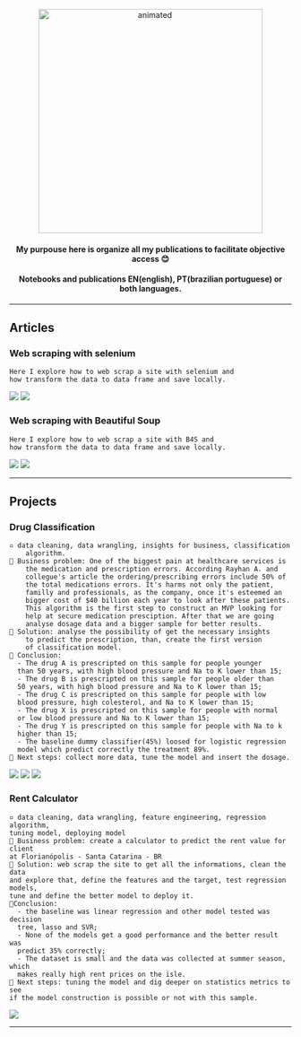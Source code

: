 
<p align=center> 
  <img src="https://media2.giphy.com/media/uB86ZyWQsnFSGYe2sA/giphy.gif?cid=ecf05e47lxndicitg8vud7vw1h9bqgvvjqo2lgtni15vjuju&rid=giphy.gif&ct=g" alt="animated" height=400 width=400/>
</p>

<h4 align = 'center'>My purpouse here is organize all my publications to facilitate objective access 😊 </h4>

<h4 align = 'center'> Notebooks and publications EN(english), PT(brazilian portuguese) or both languages. </h4>

----

  
## Articles

### Web scraping with selenium
    Here I explore how to web scrap a site with selenium and 
    how transform the data to data frame and save locally.

<a href="https://github.com/leticiaplang/lpl_posts/blob/master/_notebooks/2021_02_08_webscrap_selenium.ipynb" target="_blank"><img src="https://img.shields.io/badge/pt_|_Github-333333?style=for-the-badge&logo=github&logoColor=white" target="_blank"></a>
<a href="https://leticiaplang.github.io/lpl_posts/fastpages/jupyter/2022/03/13/_02_08_webscrap_selenium.html" target="_blank"><img src="https://img.shields.io/badge/pt_|_My_Publications-333333?style=for-the-badge&logoColor=white" target="_blank"></a>

### Web scraping with Beautiful Soup
    Here I explore how to web scrap a site with B4S and 
    how transform the data to data frame and save locally.

<a href="https://github.com/leticiaplang/lpl_posts/blob/master/_notebooks/2021_02_08_webscrap_b4s.ipynb" target="_blank"><img src="https://img.shields.io/badge/pt_|_Github-333333?style=for-the-badge&logo=github&logoColor=white" target="_blank"></a>
<a href="https://leticiaplang.github.io/lpl_posts/fastpages/jupyter/2022/03/13/_02_08_webscrap_selenium.html" target="_blank"><img src="https://img.shields.io/badge/pt_|_My_Publications-333333?style=for-the-badge&logoColor=white" target="_blank"></a>

---
  
## Projects

### Drug Classification   
    ▫️ data cleaning, data wrangling, insights for business, classification 
        algorithm.
    🔸 Business problem: One of the biggest pain at healthcare services is
        the medication and prescription errors. According Rayhan A. and 
        collegue's article the ordering/prescribing errors include 50% of 
        the total medications errors. It's harms not only the patient, 
        familly and professionals, as the company, once it's esteemed an 
        bigger cost of $40 billion each year to look after these patients. 
        This algorithm is the first step to construct an MVP looking for 
        help at secure medication presciption. After that we are going 
        analyse dosage data and a bigger sample for better results.
    🔸 Solution: analyse the possibility of get the necessary insights
        to predict the prescription, than, create the first version 
        of classification model.
    🔸 Conclusion:
      - The drug A is prescripted on this sample for people younger 
      than 50 years, with high blood pressure and Na to K lower than 15;
      - The drug B is prescripted on this sample for people older than 
      50 years, with high blood pressure and Na to K lower than 15;
      - The drug C is prescripted on this sample for people with low 
      blood pressure, high colesterol, and Na to K lower than 15;
      - The drug X is prescripted on this sample for people with normal 
      or low blood pressure and Na to K lower than 15;
      - The drug Y is prescripted on this sample for people with Na to k 
      higher than 15;
      - The baseline dummy classifier(45%) loosed for logistic regression 
      model which predict correctly the treatment 89%.
    🔸 Next steps: collect more data, tune the model and insert the dosage.

<a href="https://github.com/leticiaplang/drug_classification" target="_blank"><img src="https://img.shields.io/badge/EN_PT_|_Github-333333?style=for-the-badge&logo=github&logoColor=white" target="_blank"></a> 
<a href="https://leticiaplang.github.io/lpl_posts/fastpages/jupyter/2022/03/13/_03_14_drug_classification.html" target="_blank"><img src="https://img.shields.io/badge/EN_|_My_Publications-333333?style=for-the-badge&logo=blog&logoColor=white" target="_blank"></a>
<a href="https://leticiaplang.github.io/lpl_posts/fastpages/jupyter/2022/03/13/_03_14_drug_classification_pt.html" target="_blank"><img src="https://img.shields.io/badge/pt_|_My_Publications-333333?style=for-the-badge&logo=blog&logoColor=white" target="_blank"></a>

### Rent Calculator  
    ▫️ data cleaning, data wrangling, feature engineering, regression algorithm, 
    tuning model, deploying model
    🔸 Business problem: create a calculator to predict the rent value for client 
    at Florianópolis - Santa Catarina - BR
    🔸 Solution: web scrap the site to get all the informations, clean the data 
    and explore that, define the features and the target, test regression models, 
    tune and define the better model to deploy it.
    🔸Conclusion:
      - the baseline was linear regression and other model tested was decision 
      tree, lasso and SVR;
      - None of the models get a good performance and the better result was 
      predict 35% correctly;
      - The dataset is small and the data was collected at summer season, which
      makes really high rent prices on the isle.
    🔸 Next steps: tuning the model and dig deeper on statistics metrics to see 
    if the model construction is possible or not with this sample.

<a href="https://github.com/leticiaplang/rent_calculator" target="_blank"><img src="https://img.shields.io/badge/EN|Github-333333?style=for-the-badge&logo=github&logoColor=white" target="_blank"></a>
  
---

